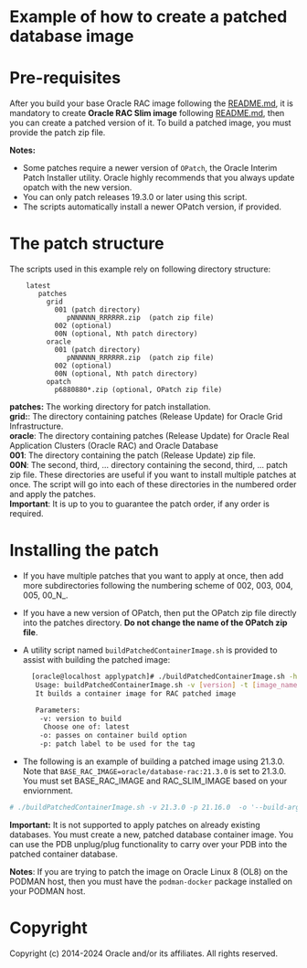 Example of how to create a patched database image
=============================================
# Pre-requisites 
After you build your base Oracle RAC image following the [README.md](../../../OracleRealApplicationClusters/README.md#building-oracle-rac-database-container-image), it is mandatory to create **Oracle RAC Slim image** following [README.md](../../../OracleRealApplicationClusters/README.md#building-oracle-rac-database-container-slim-image), then  you can create a patched version of it. To build a patched image, you must provide the patch zip file.

**Notes:**

* Some patches require a newer version of `OPatch`, the Oracle Interim Patch Installer utility. Oracle highly recommends that you always update opatch with the new version.
* You can only patch releases 19.3.0 or later using this script.
* The scripts automatically install a newer OPatch version, if provided.

# The patch structure

The scripts used in this example rely on following directory structure:

```text
    latest 
       patches
         grid
           001 (patch directory)
              pNNNNNN_RRRRRR.zip  (patch zip file)
           002 (optional)
           00N (optional, Nth patch directory)
         oracle 
           001 (patch directory)
              pNNNNNN_RRRRRR.zip  (patch zip file)
           002 (optional)
           00N (optional, Nth patch directory)
         opatch
           p6880880*.zip (optional, OPatch zip file)
```

**patches:** The working directory for patch installation.  
**grid:**: The directory containing patches (Release Update) for Oracle Grid Infrastructure.  
**oracle**: The directory containing patches (Release Update) for Oracle Real Application Clusters (Oracle RAC) and Oracle Database  
**001**: The directory containing the patch (Release Update) zip file.  
**00N**: The second, third, ... directory containing the second, third, ... patch zip file.
These directories are useful if you want to install multiple patches at once. The script will go into each of these directories in the numbered order and apply the patches.  
**Important**: It is up to you to guarantee the patch order, if any order is required.

# Installing the patch

* If you have multiple patches that you want to apply at once, then add more subdirectories following the numbering scheme of 002, 003, 004, 005, 00_N_.
* If you have a new version of OPatch, then put the OPatch zip file directly into the patches directory. **Do not change the name of the OPatch zip file**. 
* A utility script named `buildPatchedContainerImage.sh` is provided to assist with building the patched image:

   ```bash
     [oracle@localhost applypatch]# ./buildPatchedContainerImage.sh -h
      Usage: buildPatchedContainerImage.sh -v [version] -t [image_name:tag] -p [patch version] [-o] [container build option]
      It builds a container image for RAC patched image

      Parameters:
       -v: version to build
        Choose one of: latest
       -o: passes on container build option
       -p: patch label to be used for the tag
   ```
* The following is an example of building a patched image using 21.3.0. Note that `BASE_RAC_IMAGE=oracle/database-rac:21.3.0` is set to 21.3.0. You must set BASE_RAC_IMAGE and RAC_SLIM_IMAGE based on your enviornment.

 ```bash
 # ./buildPatchedContainerImage.sh -v 21.3.0 -p 21.16.0  -o '--build-arg BASE_RAC_IMAGE=localhost/oracle/database-rac:21.3.0 --build-arg RAC_SLIM_IMAGE=localhost/oracle/database-rac:21.3.0-slim'
 ```

**Important:** It is not supported to apply patches on already existing databases. You must create a new, patched database container image. You can use the PDB unplug/plug functionality to carry over your PDB into the patched container database. 

**Notes**: If you are trying to patch the image on Oracle Linux 8 (OL8) on the PODMAN host, then you must have the  `podman-docker` package installed on your PODMAN host.

# Copyright

Copyright (c) 2014-2024 Oracle and/or its affiliates. All rights reserved.
